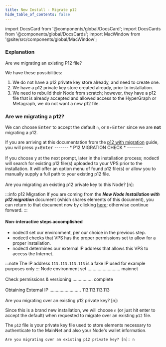 ```yaml
---
title: New Install - Migrate p12
hide_table_of_contents: false
---
```

<intro-end />

import DocsCard from '@components/global/DocsCard';
import DocsCards from '@components/global/DocsCards';
import MacWindow from '@site/src/components/global/MacWindow';

<head>
  <title>Constellation Network automation with nodectl</title>
  <meta
    name="description"
    content="nodectl installation of new Node"
  />
</head>

### Explanation

Are we migrating an existing P12 file?  

We have these possibilities:
1. We do not have a p12 private key store already, and need to create one.
1. We have a p12 private key store created already, prior to installation.
1. We need to rebuild their Node from scratch; however, they have a p12 file that is already accepted and allowed access to the HyperGraph or Metagraph, we do not want a new p12 file.

### Are we migrating a p12?

We can choose <kbd>Enter</kbd> to accept the default `n`, or <kbd>n</kbd>+<kbd>Enter</kbd> since we are **not** migrating a p12.

If you are arriving at this documentation from the [p12 with migration](/validate/automated/migrate/nodectlMigrate) guide, you will press <kbd>y</kbd>+<kbd>Enter</kbd>
<MacWindow>
------- * P12 MIGRATION CHECK * --------<br /> 
<br /> 
If you choose y at the next prompt, later in the installation process; nodectl will search for existing p12 file(s) uploaded to your VPS prior to the installation. It will offer an option menu of found p12 file(s) or allow you to manually supply a full path to your existing p12 file.<br /> 
<br /> 
Are you migrating an existing p12 private key to this Node? [n]: <br /> 
</MacWindow>

:::info p12 Migration
If you are coming from the ***New Node Installation with p12 migration*** document (which shares elements of this document), you can return to that document now by clicking [here](/validate/automated/migrate/nodectlMigrateImport); otherwise continue forward.
:::





























#### Non-interactive steps accomplished

- nodectl set our environment, per our choice in the previous step.
- nodectl checks that VPS has the proper permissions set to allow for a proper installation.
- nodectl determines our external IP address that allows this VPS to access the Internet.

:::note
The IP address `113.113.113.113` is a fake IP used for example purposes only
:::
<MacWindow>
 Node environment set .......................... mainnet<br />                                                         
  Check permissions & versioning ................ complete<br />                                                                      
  Obtaining External IP ......................... 113.113.113.113<br />                                                                
  Are you migrating over an existing p12 private key? [n]:<br />
</MacWindow>



 Since this is a brand new installation, we will choose `n` (or just hit enter to accept the default) when requested to migrate over an existing `p12` file.  
 
 The `p12` file is your private key file used to store elements necessary to authenticate to the MainNet and also your Node's wallet information.

```
Are you migrating over an existing p12 private key? [n]: n
```